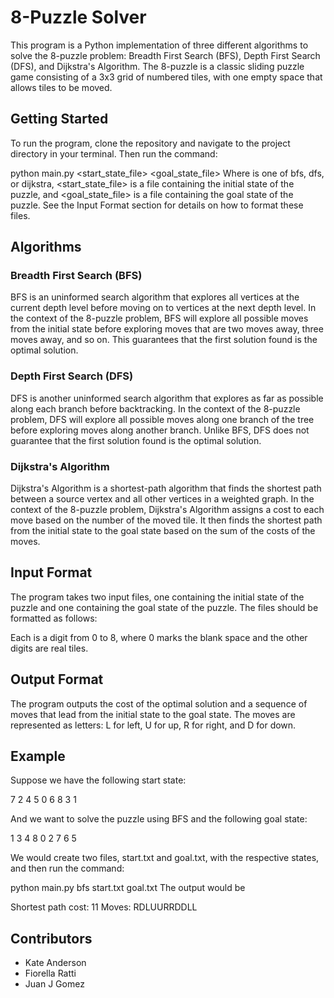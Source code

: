 # 8-Puzzle Solver

This program is a Python implementation of three different algorithms to solve the 8-puzzle problem: Breadth First Search (BFS), Depth First Search (DFS), and Dijkstra's Algorithm. The 8-puzzle is a classic sliding puzzle game consisting of a 3x3 grid of numbered tiles, with one empty space that allows tiles to be moved.

## Getting Started

To run the program, clone the repository and navigate to the project directory in your terminal. Then run the command:

python main.py <algorithm> <start_state_file> <goal_state_file>
Where <algorithm> is one of bfs, dfs, or dijkstra, <start_state_file> is a file containing the initial state of the puzzle, and <goal_state_file> is a file containing the goal state of the puzzle. See the Input Format section for details on how to format these files.

## Algorithms

### Breadth First Search (BFS)
BFS is an uninformed search algorithm that explores all vertices at the current depth level before moving on to vertices at the next depth level. In the context of the 8-puzzle problem, BFS will explore all possible moves from the initial state before exploring moves that are two moves away, three moves away, and so on. This guarantees that the first solution found is the optimal solution.

### Depth First Search (DFS)
DFS is another uninformed search algorithm that explores as far as possible along each branch before backtracking. In the context of the 8-puzzle problem, DFS will explore all possible moves along one branch of the tree before exploring moves along another branch. Unlike BFS, DFS does not guarantee that the first solution found is the optimal solution.

### Dijkstra's Algorithm
Dijkstra's Algorithm is a shortest-path algorithm that finds the shortest path between a source vertex and all other vertices in a weighted graph. In the context of the 8-puzzle problem, Dijkstra's Algorithm assigns a cost to each move based on the number of the moved tile. It then finds the shortest path from the initial state to the goal state based on the sum of the costs of the moves.

## Input Format

The program takes two input files, one containing the initial state of the puzzle and one containing the goal state of the puzzle. The files should be formatted as follows:

<tile> <tile> <tile>
<tile> <tile> <tile>
<tile> <tile> <tile>

Each <tile> is a digit from 0 to 8, where 0 marks the blank space and the other digits are real tiles.

## Output Format

The program outputs the cost of the optimal solution and a sequence of moves that lead from the initial state to the goal state. The moves are represented as letters: L for left, U for up, R for right, and D for down.

## Example

Suppose we have the following start state:

7 2 4
5 0 6
8 3 1

And we want to solve the puzzle using BFS and the following goal state:

1 3 4
8 0 2
7 6 5

We would create two files, start.txt and goal.txt, with the respective states, and then run the command:

python main.py bfs start.txt goal.txt
The output would be

Shortest path cost: 11
Moves: RDLUURRDDLL

## Contributors

* Kate Anderson
* Fiorella Ratti
* Juan J Gomez